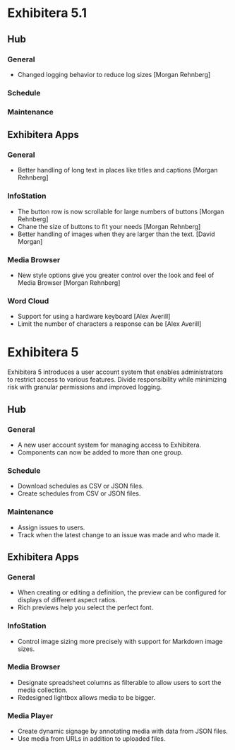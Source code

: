 # **Exhibitera 5.1**

## Hub

### General
- Changed logging behavior to reduce log sizes [Morgan Rehnberg]

### Schedule

### Maintenance

## Exhibitera Apps

### General
- Better handling of long text in places like titles and captions [Morgan Rehnberg]

### InfoStation
- The button row is now scrollable for large numbers of buttons [Morgan Rehnberg]
- Chane the size of buttons to fit your needs [Morgan Rehnberg]
- Better handling of images when they are larger than the text. [David Morgan]

### Media Browser
- New style options give you greater control over the look and feel of Media Browser [Morgan Rehnberg] 

### Word Cloud
- Support for using a hardware keyboard [Alex Averill]
- Limit the number of characters a response can be [Alex Averill]


# **Exhibitera 5**
Exhibitera 5 introduces a user account system that enables administrators to restrict access to various features. Divide responsibility while minimizing risk with granular permissions and improved logging.

## Hub

### General
- A new user account system for managing access to Exhibitera.
- Components can now be added to more than one group.

### Schedule
- Download schedules as CSV or JSON files.
- Create schedules from CSV or JSON files.

### Maintenance
- Assign issues to users.
- Track when the latest change to an issue was made and who made it.

## Exhibitera Apps

### General
- When creating or editing a definition, the preview can be configured for displays of different aspect ratios.
- Rich previews help you select the perfect font.

### InfoStation
- Control image sizing more precisely with support for Markdown image sizes.

### Media Browser
- Designate spreadsheet columns as filterable to allow users to sort the media collection.
- Redesigned lightbox allows media to be bigger.

### Media Player
- Create dynamic signage by annotating media with data from JSON files.
- Use media from URLs in addition to uploaded files.
